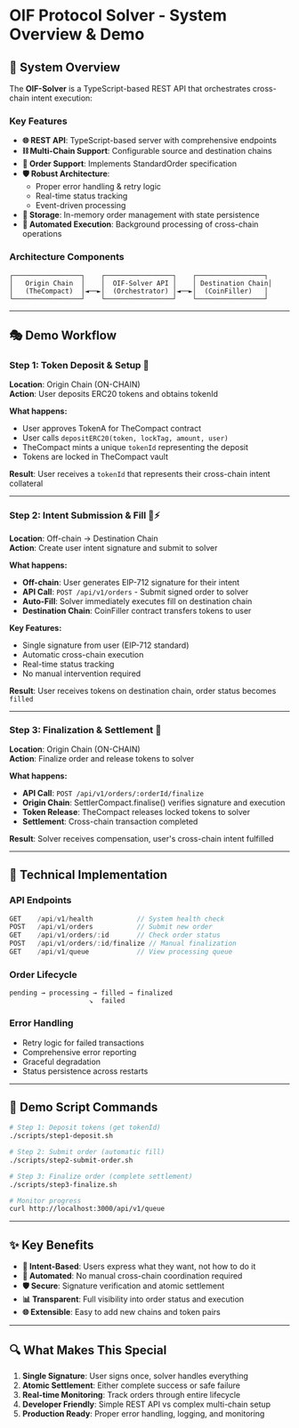 # OIF Protocol Solver - System Overview & Demo

## 🎯 **System Overview**

The **OIF-Solver** is a TypeScript-based REST API that orchestrates cross-chain intent execution:

### **Key Features**
- **🌐 REST API**: TypeScript-based server with comprehensive endpoints
- **⛓️ Multi-Chain Support**: Configurable source and destination chains
- **📄 Order Support**: Implements StandardOrder specification
- **🛡️ Robust Architecture**: 
  - Proper error handling & retry logic
  - Real-time status tracking
  - Event-driven processing
- **💾 Storage**: In-memory order management with state persistence
- **🔄 Automated Execution**: Background processing of cross-chain operations

### **Architecture Components**
```
┌─────────────────┐    ┌─────────────────┐    ┌─────────────────┐
│   Origin Chain  │    │  OIF-Solver API │    │ Destination Chain│
│   (TheCompact)  │◄──►│  (Orchestrator) │◄──►│  (CoinFiller)   │
└─────────────────┘    └─────────────────┘    └─────────────────┘
```

---

## 🎭 **Demo Workflow**

### **Step 1: Token Deposit & Setup** 🏦
**Location**: Origin Chain (ON-CHAIN)  
**Action**: User deposits ERC20 tokens and obtains tokenId

**What happens:**
- User approves TokenA for TheCompact contract
- User calls `depositERC20(token, lockTag, amount, user)`
- TheCompact mints a unique `tokenId` representing the deposit
- Tokens are locked in TheCompact vault

**Result**: User receives a `tokenId` that represents their cross-chain intent collateral

---

### **Step 2: Intent Submission & Fill** 📝⚡
**Location**: Off-chain → Destination Chain  
**Action**: Create user intent signature and submit to solver

**What happens:**
- **Off-chain**: User generates EIP-712 signature for their intent
- **API Call**: `POST /api/v1/orders` - Submit signed order to solver
- **Auto-Fill**: Solver immediately executes fill on destination chain
- **Destination Chain**: CoinFiller contract transfers tokens to user

**Key Features:**
- Single signature from user (EIP-712 standard)
- Automatic cross-chain execution
- Real-time status tracking
- No manual intervention required

**Result**: User receives tokens on destination chain, order status becomes `filled`

---

### **Step 3: Finalization & Settlement** 🏁
**Location**: Origin Chain (ON-CHAIN)  
**Action**: Finalize order and release tokens to solver

**What happens:**
- **API Call**: `POST /api/v1/orders/:orderId/finalize`
- **Origin Chain**: SettlerCompact.finalise() verifies signature and execution
- **Token Release**: TheCompact releases locked tokens to solver
- **Settlement**: Cross-chain transaction completed

**Result**: Solver receives compensation, user's cross-chain intent fulfilled

---

## 🔧 **Technical Implementation**

### **API Endpoints**
```typescript
GET    /api/v1/health           // System health check
POST   /api/v1/orders           // Submit new order
GET    /api/v1/orders/:id       // Check order status  
POST   /api/v1/orders/:id/finalize // Manual finalization
GET    /api/v1/queue            // View processing queue
```

### **Order Lifecycle**
```
pending → processing → filled → finalized
                    ↘  failed
```

### **Error Handling**
- Retry logic for failed transactions
- Comprehensive error reporting
- Graceful degradation
- Status persistence across restarts

---

## 🚀 **Demo Script Commands**

```bash
# Step 1: Deposit tokens (get tokenId)
./scripts/step1-deposit.sh

# Step 2: Submit order (automatic fill)
./scripts/step2-submit-order.sh  

# Step 3: Finalize order (complete settlement)
./scripts/step3-finalize.sh

# Monitor progress
curl http://localhost:3000/api/v1/queue
```

---

## ✨ **Key Benefits**

- **🎯 Intent-Based**: Users express what they want, not how to do it
- **🔄 Automated**: No manual cross-chain coordination required
- **🛡️ Secure**: Signature verification and atomic settlement
- **📊 Transparent**: Full visibility into order status and execution
- **🌐 Extensible**: Easy to add new chains and token pairs

---

## 🔍 **What Makes This Special**

1. **Single Signature**: User signs once, solver handles everything
2. **Atomic Settlement**: Either complete success or safe failure
3. **Real-time Monitoring**: Track orders through entire lifecycle
4. **Developer Friendly**: Simple REST API vs complex multi-chain setup
5. **Production Ready**: Proper error handling, logging, and monitoring
